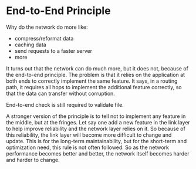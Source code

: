 # End-to-End Principle

Why do the network do more like:
* compress/reformat data
* caching data
* send requests to a faster server
* more

It turns out that the network can do much more, but it does not, because of the end-to-end principle. The problem is that it relies on the application at both ends to correctly implement the same feature. It says, in a routing path, it requires all hops to implement the additional feature correctly, so that the data can transfer without corruption.

End-to-end check is still required to validate file.

A stronger version of the principle is to tell not to implement any feature in the middle, but at the fringes. Let say one add a new feature in the link layer to help improve reliability and the network layer relies on it. So because of this reliability, the link layer will become more difficult to change and update. This is for the long-term maintainability, but for the short-term and optimization need, this rule is not often followed. So as the network performance becomes better and better, the network itself becomes harder and harder to change.
